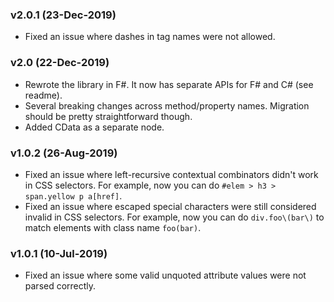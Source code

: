 ### v2.0.1 (23-Dec-2019)

- Fixed an issue where dashes in tag names were not allowed.

### v2.0 (22-Dec-2019)

- Rewrote the library in F#. It now has separate APIs for F# and C# (see readme).
- Several breaking changes across method/property names. Migration should be pretty straightforward though.
- Added CData as a separate node.

### v1.0.2 (26-Aug-2019)

- Fixed an issue where left-recursive contextual combinators didn't work in CSS selectors. For example, now you can do `#elem > h3 > span.yellow p a[href]`.
- Fixed an issue where escaped special characters were still considered invalid in CSS selectors. For example, now you can do `div.foo\(bar\)` to match elements with class name `foo(bar)`.

### v1.0.1 (10-Jul-2019)

- Fixed an issue where some valid unquoted attribute values were not parsed correctly.